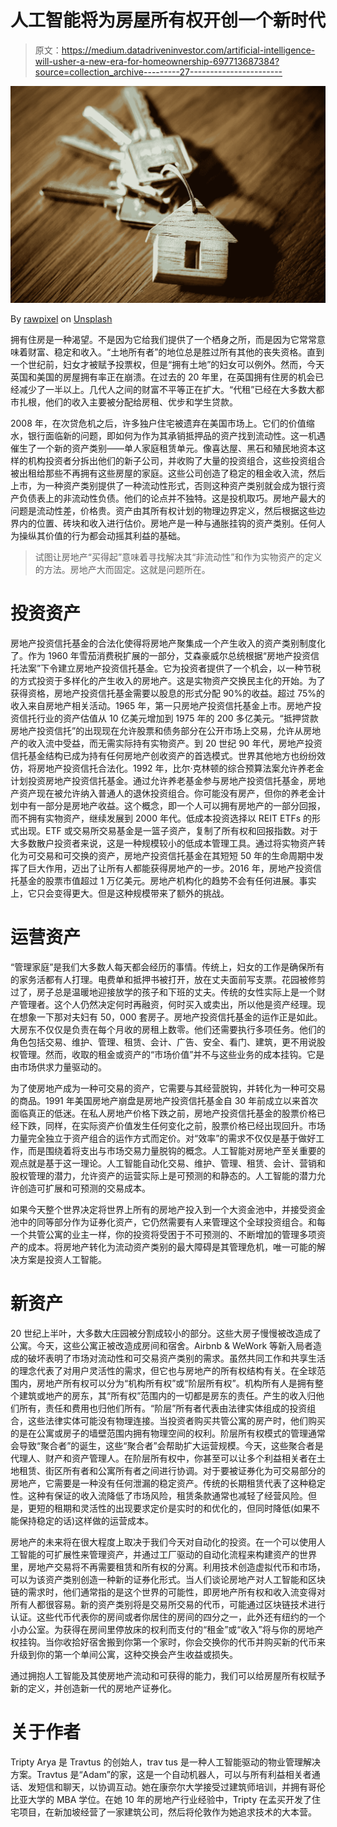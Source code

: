# 人工智能将为房屋所有权开创一个新时代

> 原文：<https://medium.datadriveninvestor.com/artificial-intelligence-will-usher-a-new-era-for-homeownership-697713687384?source=collection_archive---------27----------------------->

![](img/b63cb46b7db1c683dea11de5fd3d8dd0.png)

By [rawpixel](https://unsplash.com/@rawpixel?utm_source=medium&utm_medium=referral) on [Unsplash](https://unsplash.com?utm_source=medium&utm_medium=referral)

拥有住房是一种渴望。不是因为它给我们提供了一个栖身之所，而是因为它常常意味着财富、稳定和收入。“土地所有者”的地位总是胜过所有其他的丧失资格。直到一个世纪前，妇女才被赋予投票权，但是“拥有土地”的妇女可以例外。然而，今天英国和美国的房屋拥有率正在崩溃。在过去的 20 年里，在英国拥有住房的机会已经减少了一半以上。几代人之间的财富不平等正在扩大。“代租”已经在大多数大都市扎根，他们的收入主要被分配给房租、优步和学生贷款。

2008 年，在次贷危机之后，许多独户住宅被遗弃在美国市场上。它们的价值缩水，银行面临新的问题，即如何为作为其承销抵押品的资产找到流动性。这一机遇催生了一个新的资产类别——单人家庭租赁单元。像喜达屋、黑石和殖民地资本这样的机构投资者分拆出他们的新子公司，并收购了大量的投资组合，这些投资组合被出租给那些不再拥有这些房屋的家庭。这些公司创造了稳定的租金收入流，然后上市，为一种资产类别提供了一种流动性形式，否则这种资产类别就会成为银行资产负债表上的非流动性负债。他们的论点并不独特。这是投机取巧。房地产最大的问题是流动性差，价格贵。资产由其所有权计划的物理边界定义，然后根据这些边界内的位置、砖块和收入进行估价。房地产是一种与通胀挂钩的资产类别。任何人为操纵其价值的行为都会动摇其利益的基础。

> 试图让房地产“买得起”意味着寻找解决其“非流动性”和作为实物资产的定义的方法。房地产大而固定。这就是问题所在。

# 投资资产

房地产投资信托基金的合法化使得将房地产聚集成一个产生收入的资产类别制度化了。作为 1960 年雪茄消费税扩展的一部分，艾森豪威尔总统根据“房地产投资信托法案”下令建立房地产投资信托基金。它为投资者提供了一个机会，以一种节税的方式投资于多样化的产生收入的房地产。这是实物资产交换民主化的开始。为了获得资格，房地产投资信托基金需要以股息的形式分配 90%的收益。超过 75%的收入来自房地产相关活动。1965 年，第一只房地产投资信托基金上市。房地产投资信托行业的资产估值从 10 亿美元增加到 1975 年的 200 多亿美元。“抵押贷款房地产投资信托”的出现现在允许股票和债务部分在公开市场上交易，允许从房地产的收入流中受益，而无需实际持有实物资产。到 20 世纪 90 年代，房地产投资信托基金结构已成为持有任何房地产创收资产的首选模式。世界其他地方也纷纷效仿，将房地产投资信托合法化。1992 年，比尔·克林顿的综合预算法案允许养老金计划投资房地产投资信托基金。通过允许养老基金参与房地产投资信托基金，房地产资产现在被允许纳入普通人的退休投资组合。你可能没有房产，但你的养老金计划中有一部分是房地产收益。这个概念，即一个人可以拥有房地产的一部分回报，而不拥有实物资产，继续发展到 2000 年代。低成本投资选择以 REIT ETFs 的形式出现。ETF 或交易所交易基金是一篮子资产，复制了所有权和回报指数。对于大多数散户投资者来说，这是一种规模较小的低成本管理工具。通过将实物资产转化为可交易和可交换的资产，房地产投资信托基金在其短短 50 年的生命周期中发挥了巨大作用，迈出了让所有人都能获得房地产的一步。2016 年，房地产投资信托基金的股票市值超过 1 万亿美元。房地产机构化的趋势不会有任何进展。事实上，它只会变得更大。但是这种规模带来了额外的挑战。

# 运营资产

“管理家庭”是我们大多数人每天都会经历的事情。传统上，妇女的工作是确保所有的家务活都有人打理。电费单和抵押书被打开，放在丈夫面前写支票。花园被修剪过了，房子总是温暖地迎接放学的孩子和下班的丈夫。传统的女性实际上是一个财产管理者。这个人仍然决定何时再融资，何时买入或卖出，所以他是资产经理。现在想象一下那对夫妇有 50，000 套房子。房地产投资信托基金的运作正是如此。大房东不仅仅是负责在每个月收的房租上数零。他们还需要执行多项任务。他们的角色包括交易、维护、管理、租赁、会计、广告、安全、看门、建筑，更不用说股权管理。然而，收取的租金或资产的“市场价值”并不与这些业务的成本挂钩。它是由市场供求力量驱动的。

为了使房地产成为一种可交易的资产，它需要与其经营脱钩，并转化为一种可交易的商品。1991 年美国房地产崩盘是房地产投资信托基金自 30 年前成立以来首次面临真正的低迷。在私人房地产价格下跌之前，房地产投资信托基金的股票价格已经下跌，同样，在实际资产价值发生任何变化之前，股票价格已经出现回升。市场力量完全独立于资产组合的运作方式而定价。对“效率”的需求不仅仅是基于做好工作，而是围绕着将支出与市场交易力量脱钩的概念。人工智能对房地产至关重要的观点就是基于这一理论。人工智能自动化交易、维护、管理、租赁、会计、营销和股权管理的潜力，允许资产的运营实际上是可预测的和静态的。人工智能的潜力允许创造可扩展和可预测的交易成本。

如果今天整个世界决定将世界上所有的房地产投入到一个大资金池中，并接受资金池中的同等部分作为证券化资产，它仍然需要有人来管理这个全球投资组合。和每一个共管公寓的业主一样，你的投资将受困于不可预测的、不断增加的管理多项资产的成本。将房地产转化为流动资产类别的最大障碍是其管理危机，唯一可能的解决方案是投资人工智能。

# 新资产

20 世纪上半叶，大多数大庄园被分割成较小的部分。这些大房子慢慢被改造成了公寓。今天，这些公寓正被改造成房间和宿舍。Airbnb & WeWork 等新入局者造成的破坏表明了市场对流动性和可交易资产类别的需求。虽然共同工作和共享生活的理念代表了对用户灵活性的需求，但它也与房地产的所有权结构有关。在全球范围内，房地产所有权可以分为“机构所有权”或“阶层所有权”。机构所有人是拥有整个建筑或地产的房东，其“所有权”范围内的一切都是房东的责任。产生的收入归他们所有，责任和费用也归他们所有。“阶层”所有者代表由法律实体组成的投资组合，这些法律实体可能没有物理连接。当投资者购买共管公寓的房产时，他们购买的是在公寓或房子的墙壁范围内拥有物理空间的权利。阶层所有权模式的管理通常会导致“聚合者”的诞生，这些“聚合者”会帮助扩大运营规模。今天，这些聚合者是代理人、财产和资产管理人。在阶层所有权中，你甚至可以让多个利益相关者在土地租赁、街区所有者和公寓所有者之间进行协调。对于要被证券化为可交易部分的房地产，它需要是一种没有任何泄漏的稳定资产。传统的长期租赁代表了这种稳定性。这种有保证的收入流降低了市场风险，租赁条款通常也减轻了经营风险。但是，更短的租期和灵活性的出现要求定价是实时的和优化的，但同时降低(如果不能保持稳定的话)这样做的运营成本。

房地产的未来将在很大程度上取决于我们今天对自动化的投资。在一个可以使用人工智能的可扩展性来管理资产，并通过工厂驱动的自动化流程来构建资产的世界里，房地产交易将不再需要租赁和所有权的分离。利用技术创造虚拟代币和市场，可以为该资产类别创造一种新的证券化形式。当人们谈论房地产对人工智能和区块链的需求时，他们通常指的是这个世界的可能性，即房地产所有权和收入流变得对所有人都很容易。新的资产类别将是交易所交易的代币，可能通过区块链技术进行认证。这些代币代表你的房间或者你居住的房间的四分之一，此外还有纽约的一个小办公室。为获得在房间里停放床的权利而支付的“租金”或“收入”将与你的房地产权挂钩。当你收拾好宿舍搬到你第一个家时，你会交换你的代币并购买新的代币来升级到你的第一个单间公寓，这种交换会产生收益或损失。

通过拥抱人工智能及其使房地产流动和可获得的能力，我们可以给房屋所有权赋予新的定义，并创造新一代的房地产证券化。

# 关于作者

Tripty Arya 是 Travtus 的创始人，trav tus 是一种人工智能驱动的物业管理解决方案。Travtus 是“Adam”的家，这是一个自动机器人，可以与所有利益相关者通话、发短信和聊天，以协调互动。她在康奈尔大学接受过建筑师培训，并拥有哥伦比亚大学的 MBA 学位。在她 10 年的房地产行业经验中，Tripty 在孟买开发了住宅项目，在新加坡经营了一家建筑公司，然后将伦敦作为她追求技术的大本营。
